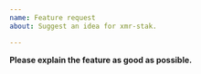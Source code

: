 ```yaml
---
name: Feature request
about: Suggest an idea for xmr-stak.

---
```


**Please explain the feature as good as possible.**
